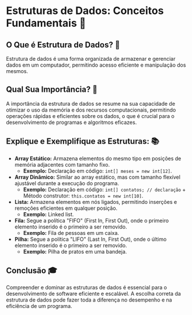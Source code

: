 # Estruturas de Dados: Conceitos Fundamentais 💾

## O Que é Estrutura de Dados? 🤔
Estrutura de dados é uma forma organizada de armazenar e gerenciar dados em um computador, permitindo acesso eficiente e manipulação dos mesmos.

## Qual Sua Importância? 🌟
A importância da estrutura de dados se resume na sua capacidade de otimizar o uso da memória e dos recursos computacionais, permitindo operações rápidas e eficientes sobre os dados, o que é crucial para o desenvolvimento de programas e algoritmos eficazes.

## Explique e Exemplifique as Estruturas: 📚
- **Array Estático:** Armazena elementos do mesmo tipo em posições de memória adjacentes com tamanho fixo.
  - **Exemplo:** Declaração em código: `int[] meses = new int[12]`.
- **Array Dinâmico:** Similar ao array estático, mas com tamanho flexível ajustável durante a execução do programa.
  - **Exemplo:** Declaração em código: `int[] contatos; // declaração` + Método construtor: `this.contatos = new int[10]`.
- **Lista:** Armazena elementos em nós ligados, permitindo inserções e remoções eficientes em qualquer posição.
  - **Exemplo:** Linked list.
- **Fila:** Segue a política "FIFO" (First In, First Out), onde o primeiro elemento inserido é o primeiro a ser removido.
  - **Exemplo:** Fila de pessoas em um caixa.
- **Pilha:** Segue a política "LIFO" (Last In, First Out), onde o último elemento inserido é o primeiro a ser removido.
  - **Exemplo:** Pilha de pratos em uma bandeja.

## Conclusão 🎓
Compreender e dominar as estruturas de dados é essencial para o desenvolvimento de software eficiente e escalável. A escolha correta da estrutura de dados pode fazer toda a diferença no desempenho e na eficiência de um programa.
